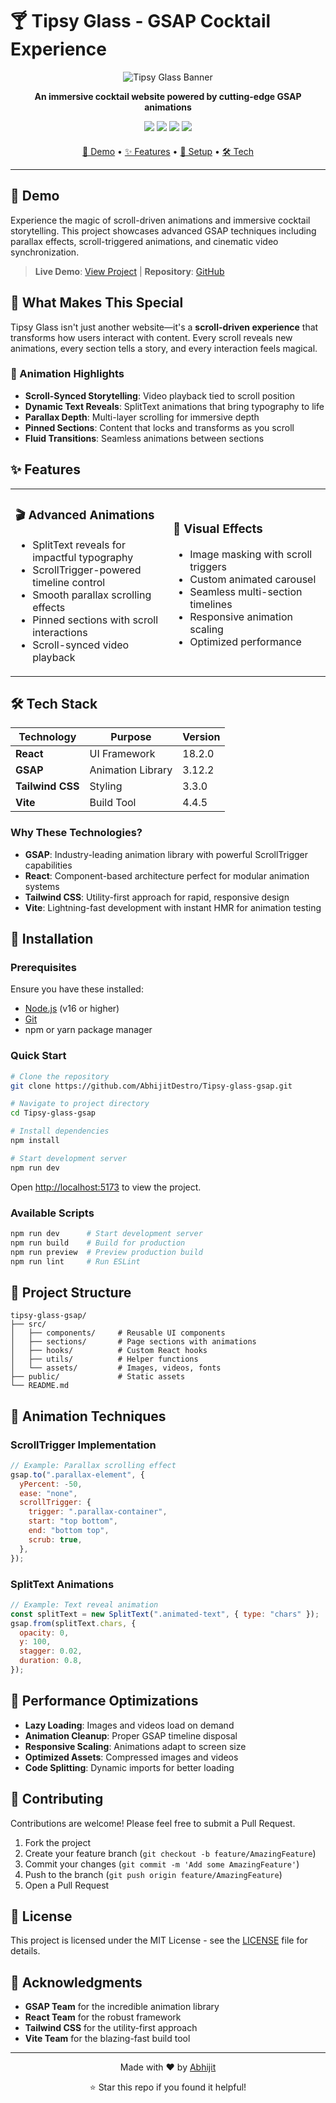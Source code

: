 # 🍸 Tipsy Glass - GSAP Cocktail Experience

<div align="center">
  
  ![Tipsy Glass Banner](public/readme/hero.png)
  
  <p align="center">
    <strong>An immersive cocktail website powered by cutting-edge GSAP animations</strong>
  </p>
  
  <div align="center">
    <img src="https://img.shields.io/badge/React-18.2.0-61DAFB?style=flat-square&logo=react&logoColor=white" />
    <img src="https://img.shields.io/badge/GSAP-3.12.2-88CE02?style=flat-square&logo=greensock&logoColor=white" />
    <img src="https://img.shields.io/badge/Tailwind-3.3.0-38B2AC?style=flat-square&logo=tailwind-css&logoColor=white" />
    <img src="https://img.shields.io/badge/Vite-4.4.5-646CFF?style=flat-square&logo=vite&logoColor=white" />
  </div>
  
  <div align="center" style="margin-top: 20px;">
    <a href="#-demo">🎯 Demo</a> •
    <a href="#-features">✨ Features</a> •
    <a href="#-installation">🚀 Setup</a> •
    <a href="#-tech-stack">🛠️ Tech</a>
  </div>
  
</div>

---

## 🎯 Demo

Experience the magic of scroll-driven animations and immersive cocktail storytelling. This project showcases advanced GSAP techniques including parallax effects, scroll-triggered animations, and cinematic video synchronization.

> **Live Demo**: [View Project](https://tipsy-glass-gsap.vercel.app) | **Repository**: [GitHub](https://github.com/AbhijitDestro/Tipsy-glass-gsap)

## 🌟 What Makes This Special

Tipsy Glass isn't just another website—it's a **scroll-driven experience** that transforms how users interact with content. Every scroll reveals new animations, every section tells a story, and every interaction feels magical.

### 🎨 Animation Highlights

- **Scroll-Synced Storytelling**: Video playback tied to scroll position
- **Dynamic Text Reveals**: SplitText animations that bring typography to life
- **Parallax Depth**: Multi-layer scrolling for immersive depth
- **Pinned Sections**: Content that locks and transforms as you scroll
- **Fluid Transitions**: Seamless animations between sections

## ✨ Features

<table>
<tr>
<td width="50%">

### 🎬 **Advanced Animations**

- SplitText reveals for impactful typography
- ScrollTrigger-powered timeline control
- Smooth parallax scrolling effects
- Pinned sections with scroll interactions
- Scroll-synced video playback

</td>
<td width="50%">

### 🎨 **Visual Effects**

- Image masking with scroll triggers
- Custom animated carousel
- Seamless multi-section timelines
- Responsive animation scaling
- Optimized performance

</td>
</tr>
</table>

## 🛠️ Tech Stack

<div align="center">

| Technology       | Purpose           | Version |
| ---------------- | ----------------- | ------- |
| **React**        | UI Framework      | 18.2.0  |
| **GSAP**         | Animation Library | 3.12.2  |
| **Tailwind CSS** | Styling           | 3.3.0   |
| **Vite**         | Build Tool        | 4.4.5   |

</div>

### Why These Technologies?

- **GSAP**: Industry-leading animation library with powerful ScrollTrigger capabilities
- **React**: Component-based architecture perfect for modular animation systems
- **Tailwind CSS**: Utility-first approach for rapid, responsive design
- **Vite**: Lightning-fast development with instant HMR for animation testing

## 🚀 Installation

### Prerequisites

Ensure you have these installed:

- [Node.js](https://nodejs.org/) (v16 or higher)
- [Git](https://git-scm.com/)
- npm or yarn package manager

### Quick Start

```bash
# Clone the repository
git clone https://github.com/AbhijitDestro/Tipsy-glass-gsap.git

# Navigate to project directory
cd Tipsy-glass-gsap

# Install dependencies
npm install

# Start development server
npm run dev
```

Open [http://localhost:5173](http://localhost:5173) to view the project.

### Available Scripts

```bash
npm run dev      # Start development server
npm run build    # Build for production
npm run preview  # Preview production build
npm run lint     # Run ESLint
```

## 📁 Project Structure

```
tipsy-glass-gsap/
├── src/
│   ├── components/     # Reusable UI components
│   ├── sections/       # Page sections with animations
│   ├── hooks/          # Custom React hooks
│   ├── utils/          # Helper functions
│   └── assets/         # Images, videos, fonts
├── public/             # Static assets
└── README.md
```

## 🎨 Animation Techniques

### ScrollTrigger Implementation

```javascript
// Example: Parallax scrolling effect
gsap.to(".parallax-element", {
  yPercent: -50,
  ease: "none",
  scrollTrigger: {
    trigger: ".parallax-container",
    start: "top bottom",
    end: "bottom top",
    scrub: true,
  },
});
```

### SplitText Animations

```javascript
// Example: Text reveal animation
const splitText = new SplitText(".animated-text", { type: "chars" });
gsap.from(splitText.chars, {
  opacity: 0,
  y: 100,
  stagger: 0.02,
  duration: 0.8,
});
```

## 🎯 Performance Optimizations

- **Lazy Loading**: Images and videos load on demand
- **Animation Cleanup**: Proper GSAP timeline disposal
- **Responsive Scaling**: Animations adapt to screen size
- **Optimized Assets**: Compressed images and videos
- **Code Splitting**: Dynamic imports for better loading

## 🤝 Contributing

Contributions are welcome! Please feel free to submit a Pull Request.

1. Fork the project
2. Create your feature branch (`git checkout -b feature/AmazingFeature`)
3. Commit your changes (`git commit -m 'Add some AmazingFeature'`)
4. Push to the branch (`git push origin feature/AmazingFeature`)
5. Open a Pull Request

## 📄 License

This project is licensed under the MIT License - see the [LICENSE](LICENSE) file for details.

## 🙏 Acknowledgments

- **GSAP Team** for the incredible animation library
- **React Team** for the robust framework
- **Tailwind CSS** for the utility-first approach
- **Vite Team** for the blazing-fast build tool

---

<div align="center">
  <p>Made with ❤️ by <a href="https://github.com/AbhijitDestro">Abhijit</a></p>
  <p>⭐ Star this repo if you found it helpful!</p>
</div>
